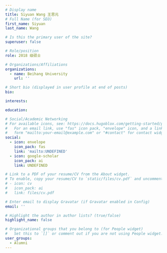 ```yaml
---
# Display name
title: Siyuan Wang 王思元
# Full Name (for SEO)
first_name: Siyuan
last_name: Wang

# Is this the primary user of the site?
superuser: false

# Role/position
role: 2018 级硕士

# Organizations/Affiliations
organizations:
  - name: Beihang University
    url: ''

# Short bio (displayed in user profile at end of posts)
bio: 

interests:

education:

# Social/Academic Networking
# For available icons, see: https://docs.hugoblox.com/getting-started/page-builder/#icons
#   For an email link, use "fas" icon pack, "envelope" icon, and a link in the
#   form "mailto:your-email@example.com" or "#contact" for contact widget.
social:
  - icon: envelope
    icon_pack: fas
    link: 'mailto:UNDEFINED'
  - icon: google-scholar
    icon_pack: ai
    link: UNDEFINED

# Link to a PDF of your resume/CV from the About widget.
# To enable, copy your resume/CV to `static/files/cv.pdf` and uncomment the lines below.
# - icon: cv
#   icon_pack: ai
#   link: files/cv.pdf

# Enter email to display Gravatar (if Gravatar enabled in Config)
email: ''

# Highlight the author in author lists? (true/false)
highlight_name: false

# Organizational groups that you belong to (for People widget)
#   Set this to `[]` or comment out if you are not using People widget.
user_groups:
  - Alumni
---
```

